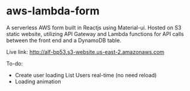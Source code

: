 # aws-lambda-form

A serverless AWS form built in Reactjs using Material-ui. Hosted on S3 static website, utilizing API Gateway and Lambda functions for API calls between the front end and a DynamoDB table.

Live link: http://alf-bp53.s3-website.us-east-2.amazonaws.com

To-do:

- Create user loading List Users real-time (no need reload)
- Loading animation
